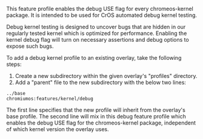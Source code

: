This feature profile enables the debug USE flag for every chromeos-kernel
package. It is intended to be used for CrOS automated debug kernel testing.

Debug kernel testing is designed to uncover bugs that are hidden in our
regularly tested kernel which is optimized for performance. Enabling the kernel
debug flag will turn on necessary assertions and debug options to expose such
bugs.

To add a debug kernel profile to an existing overlay, take the following steps:
1) Create a new subdirectory within the given overlay's "profiles" directory.
2) Add a "parent" file to the new subdirectory with the below two lines:
  ```
  ../base
  chromiumos:features/kernel/debug
  ```

The first line specifies that the new profile will inherit from the overlay's
base profile. The second line will mix in this debug feature profile which
enables the debug USE flag for the chromeos-kernel package, independent of
which kernel version the overlay uses.
